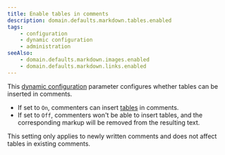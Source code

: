 ```yaml
---
title: Enable tables in comments
description: domain.defaults.markdown.tables.enabled
tags:
    - configuration
    - dynamic configuration
    - administration
seeAlso:
    - domain.defaults.markdown.images.enabled
    - domain.defaults.markdown.links.enabled
---
```


This [dynamic configuration](/configuration/backend/dynamic) parameter configures whether tables can be inserted in comments.

<!--more-->

* If set to `On`, commenters can insert [tables](/kb/markdown#tables) in comments.
* If set to `Off`, commenters won't be able to insert tables, and the corresponding markup will be removed from the resulting text.
 
This setting only applies to newly written comments and does not affect tables in existing comments.
